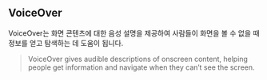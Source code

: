 ## VoiceOver

VoiceOver는 화면 콘텐츠에 대한 음성 설명을 제공하여 사람들이 화면을 볼 수 없을 때 정보를 얻고 탐색하는 데 도움이 됩니다.
> VoiceOver gives audible descriptions of onscreen content, helping people get information and navigate when they can’t see the screen.
>
